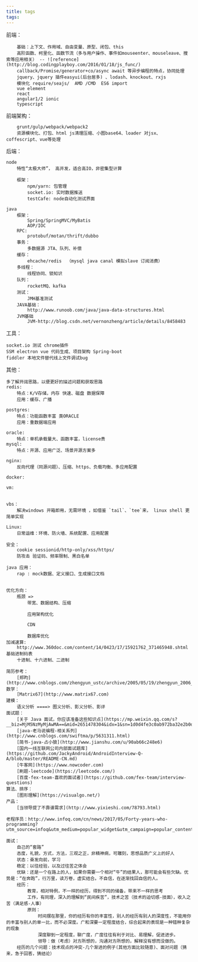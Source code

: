 ```yaml
---
title: tags
tags:
---
```


前端：

        基础：上下文、作用域、自由变量、原型、闭包、this
        高阶函数、柯里化、函数节流（多与用户操作、事件如mouseenter、mouseleave、搜索等应用相关） -- ![reference](http://blog.codingplayboy.com/2016/01/18/js_func/)
        callback/Promise/generator+co/async await 等异步编程的特点，协同处理
        jquery、jquery 插件easyui(后台居多) 、lodash、knockout、rxjs
        模块化 require/seajs/  AMD /CMD  ES6 import
        vue element
        react
        angular1/2 ionic
        typescript

前端架构：

        grunt/gulp/webpack/webpack2
        资源模块化、打包、html js清理压缩、小图base64、loader 对jsx、coffescript、vue等处理

后端：

    node
        特性“太极大师”， 高并发，适合高IO，非密集型计算

        框架：
            npm/yarn: 包管理
            socket.io: 实时数据推送
            testCafe: node自动化测试界面

    java
        框架：
            Spring/SpringMVC/MyBatis
            AOP/IOC
        RPC:
            protobuf/motan/thrift/dubbo
        事务：
            多数据源 JTA、队列、补偿
        缓存：
            ehcache/redis  （mysql java canal 模拟slave 订阅消费）
        多线程：
            线程协同、锁知识
        队列：
            rocketMQ、kafka
        测试：
            JMH基准测试
        JAVA基础：
            http://www.runoob.com/java/java-data-structures.html
        JVM基础
            JVM-http://blog.csdn.net/vernonzheng/article/details/8458483

工具：

    socket.io 测试 chrome插件
    SSM electron vue 代码生成、项目架构 Spring-boot
    fiddler 本地文件替代线上文件调试bug

其他：

    多了解开阔思路，以便更好的描述问题和获取思路
    redis:
        特点：K/V存储，内存 快速、磁盘 数据保障
        应用：缓存、广播

    postgres:
        特点：功能函数丰富 类ORACLE
        应用：重数据端应用

    oracle:
        特点：单机承载量大、函数丰富，license贵
    mysql:
        特点：开源、应用广泛、场景开源方案多

    nginx:
        反向代理（同源问题）、压缩、https、负载均衡、多应用配置

    docker:

    vm:


    vbs：
        解决windows 开箱即用，无需环境 ，如借鉴 `tail`、`tee`来， linux shell 更简单实现

    Linux:
        日常运维：环境、防火墙、系统配置、应用配置

    安全：
        cookie sessionid/http-only/xss/https/
        防攻击 验证码、频率限制、黑白名单

    java 应用：
        rap : mock数据、定义接口、生成接口文档


    优化方向：
        瓶颈 =>
            带宽、数据结构、压缩

            应用架构优化

            CDN

            数据库优化
    加减速算:
        http://www.360doc.com/content/14/0423/17/15921762_371465948.shtml
    基础进制码表
        十进制、十六进制、二进制
    
    简历参考：
        [郑昀](http://www.cnblogs.com/zhengyun_ustc/archive/2005/05/19/zhengyun_2006_chinese_resume.html)
    数学：
        [Matrix67](http://www.matrix67.com)
    建模：
        语义分析 ====> 图义分析、影义分析、影评
    面试题：
        [关于 Java 面试，你应该准备这些知识点](https://mp.weixin.qq.com/s?__biz=MjM5NzMyMjAwMA==&mid=2651478304&idx=1&sn=1d0d4fe3c0ab972ba32e2b0d8d246e71&chksm=bd25355f8a52bc49a8d6e4f6141a3f9270eb8c42e4a984d8953a089aecbed287c1616295333a&mpshare=1&scene=1&srcid=0406UdUJTBRIKSgaARqGPdKU#rd)
        [java-老马说编程-相关系列](http://www.cnblogs.com/swiftma/p/5631311.html)
        [简书-java-占小狼](http://www.jianshu.com/u/90ab66c248e6)
        [国内一线互联网公司内部面试题库](https://github.com/JackyAndroid/AndroidInterview-Q-A/blob/master/README-CN.md)
        [牛客网](https://www.nowcoder.com)
        [刷题-leetcode](https://leetcode.com/)
        [百度-fex-team-喜欢的面试者](https://github.com/fex-team/interview-questions)
    算法、排序：
        [图形理解](https://visualgo.net/)
    产品：
        [当领导提了不靠谱需求](http://www.yixieshi.com/78793.html)
    
    老程序员：http://www.infoq.com/cn/news/2017/05/Forty-years-who-programming?utm_source=infoq&utm_medium=popular_widget&utm_campaign=popular_content_list&utm_content=homepage

    面试：
        自己的“套路”
        态度，礼貌，方式，方法，三观之正，非精神病，可雕刻，思想品质广义上的好人
        状态：奋发向前，学习
        稳定：以往经验，以及过往苦之体会
        优缺：还是一个在路上的人，如果你需要一个相对“牛”的结果人，那可能会有些欠缺。优势是：“在奔跑”，行万里，读万卷，虚实结合。不自信，在逐渐找回自信的人。
        经历：
            教育，相对特例，不一样的经历，得到不同的储备，带来不一样的思考
            工作，有同理，深入的理解到“民间疾苦”，技术之苦（技术的迫切感-技面），收入之苦（满足感-人事）
            原则：
                时间摆在那里，你的经历有你的丰富性，别人的经历有别人的深度性，不能用你的丰富与别人的单一比，而不必深度。广和深要一定程度结合，综合起来的表现是一种错种复杂的现象
                深度聊到一定程度，聊广度，广度往往有利于对比、易理解，促进进步。
                领导：做（考虑）对方所想的，沟通对方所想的，解释没有想而没做的。
        经历的几个问题：技术观点的冲突-几个渐进的例子(其他方面比较随意)、面对问题（猜来，急于回答，猜结论）
